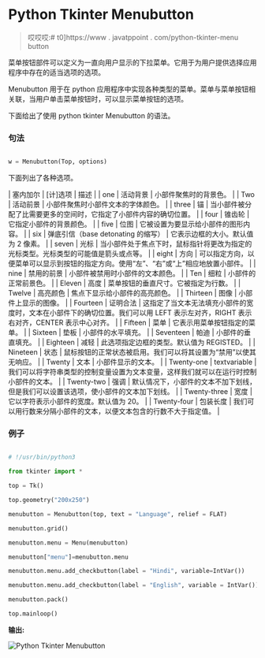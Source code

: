 # Python Tkinter Menubutton

> 哎哎哎:# t0]https://www . javatppoint . com/python-tkinter-menu button

菜单按钮部件可以定义为一直向用户显示的下拉菜单。它用于为用户提供选择应用程序中存在的适当选项的选项。

Menubutton 用于在 python 应用程序中实现各种类型的菜单。菜单与菜单按钮相关联，当用户单击菜单按钮时，可以显示菜单按钮的选项。

下面给出了使用 python tkinter Menubutton 的语法。

### 句法

```py

w = Menubutton(Top, options) 

```

下面列出了各种选项。

| 塞内加尔 | [计]选项 | 描述 |
| one | 活动背景 | 小部件聚焦时的背景色。 |
| Two | 活动前景 | 小部件聚焦时小部件文本的字体颜色。 |
| three | 锚 | 当小部件被分配了比需要更多的空间时，它指定了小部件内容的确切位置。 |
| four | 锥齿轮 | 它指定小部件的背景颜色。 |
| five | 位图 | 它被设置为要显示给小部件的图形内容。 |
| six | 弹底引信（base detonating 的缩写） | 它表示边框的大小。默认值为 2 像素。 |
| seven | 光标 | 当小部件处于焦点下时，鼠标指针将更改为指定的光标类型。光标类型的可能值是箭头或点等。 |
| eight | 方向 | 可以指定方向，以便菜单可以显示到按钮的指定方向。使用“左”、“右”或“上”相应地放置小部件。 |
| nine | 禁用的前景 | 小部件被禁用时小部件的文本颜色。 |
| Ten | 细粒 | 小部件的正常前景色。 |
| Eleven | 高度 | 菜单按钮的垂直尺寸。它被指定为行数。 |
| Twelve | 高亮颜色 | 焦点下显示给小部件的高亮颜色。 |
| Thirteen | 图像 | 小部件上显示的图像。 |
| Fourteen | 证明合法 | 这指定了当文本无法填充小部件的宽度时，文本在小部件下的确切位置。我们可以用 LEFT 表示左对齐，RIGHT 表示右对齐，CENTER 表示中心对齐。 |
| Fifteen | 菜单 | 它表示用菜单按钮指定的菜单。 |
| Sixteen | 垫板 | 小部件的水平填充。 |
| Seventeen | 帕迪 | 小部件的垂直填充。 |
| Eighteen | 减轻 | 此选项指定边框的类型。默认值为 REGISTED。 |
| Nineteen | 状态 | 鼠标按钮的正常状态被启用。我们可以将其设置为“禁用”以使其无响应。 |
| Twenty | 文本 | 小部件显示的文本。 |
| Twenty-one | textvariable | 我们可以将字符串类型的控制变量设置为文本变量，这样我们就可以在运行时控制小部件的文本。 |
| Twenty-two | 强调 | 默认情况下，小部件的文本不加下划线，但是我们可以设置该选项，使小部件的文本加下划线。 |
| Twenty-three | 宽度 | 它以字符表示小部件的宽度。默认值为 20。 |
| Twenty-four | 包装长度 | 我们可以用行数来分隔小部件的文本，以便文本包含的行数不大于指定值。 |

### 例子

```py

# !/usr/bin/python3

from tkinter import *

top = Tk()

top.geometry("200x250")

menubutton = Menubutton(top, text = "Language", relief = FLAT)

menubutton.grid()

menubutton.menu = Menu(menubutton)

menubutton["menu"]=menubutton.menu

menubutton.menu.add_checkbutton(label = "Hindi", variable=IntVar())

menubutton.menu.add_checkbutton(label = "English", variable = IntVar())

menubutton.pack()

top.mainloop()

```

**输出:**

![Python Tkinter Menubutton](img/b0eec786973254c5b52d5ccb0102a92a.png)